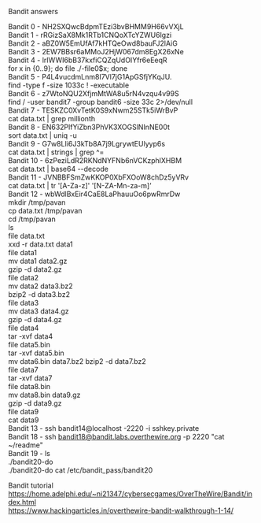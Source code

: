 Bandit answers <br />

Bandit 0 - NH2SXQwcBdpmTEzi3bvBHMM9H66vVXjL  <br />
Bandit 1 - rRGizSaX8Mk1RTb1CNQoXTcYZWU6lgzi <br />
Bandit 2 - aBZ0W5EmUfAf7kHTQeOwd8bauFJ2lAiG <br />
Bandit 3 - 2EW7BBsr6aMMoJ2HjW067dm8EgX26xNe <br />
Bandit 4 - lrIWWI6bB37kxfiCQZqUdOIYfr6eEeqR               <br />          for x in {0..9}; do file ./-file0$x; done <br />
Bandit 5 - P4L4vucdmLnm8I7Vl7jG1ApGSfjYKqJU.        <br />              find -type f -size 1033c ! -executable <br />
Bandit 6 - z7WtoNQU2XfjmMtWA8u5rN4vzqu4v99S       <br />           find / -user bandit7 -group bandit6 -size 33c 2>/dev/null <br />
Bandit 7 - TESKZC0XvTetK0S9xNwm25STk5iWrBvP      <br />             cat data.txt | grep millionth <br />
Bandit 8 - EN632PlfYiZbn3PhVK3XOGSlNInNE00t      <br />                sort data.txt | uniq -u <br />
Bandit 9 - G7w8LIi6J3kTb8A7j9LgrywtEUlyyp6s     <br />                    cat data.txt | strings | grep ^= <br />
Bandit 10 - 6zPeziLdR2RKNdNYFNb6nVCKzphlXHBM    <br />            cat data.txt | base64 --decode <br />
Bandit 11 - JVNBBFSmZwKKOP0XbFXOoW8chDz5yVRv    <br />        cat data.txt | tr '[A-Za-z]' '[N-ZA-Mn-za-m]’ <br />
Bandit 12 - wbWdlBxEir4CaE8LaPhauuOo6pwRmrDw <br />
													    mkdir /tmp/pavan <br />
													    cp data.txt /tmp/pavan <br />
													    cd /tmp/pavan <br />
													    ls <br />
													    file data.txt <br />
													    xxd -r data.txt data1 <br />
													    file data1 <br />
													    mv data1 data2.gz <br />
													    gzip -d data2.gz <br />
													    file data2 <br />
													    mv data2 data3.bz2 <br />
													    bzip2 -d data3.bz2 <br />
													    file data3 <br />
													    mv data3 data4.gz <br />
													    gzip -d data4.gz <br />
													    file data4 <br />
													    tar -xvf data4 <br />
													    file data5.bin <br />
													    tar -xvf data5.bin <br />
													    mv data6.bin data7.bz2
													    bzip2 -d data7.bz2 <br />
													    file data7 <br />
													    tar -xvf data7 <br />
													    file data8.bin <br />
													    mv data8.bin data9.gz <br />
													    gzip -d data9.gz <br />
													    file data9 <br />
													    cat data9 <br />
Bandit 13 - ssh bandit14@localhost -2220 -i sshkey.private <br />
Bandit 18 - ssh bandit18@bandit.labs.overthewire.org -p 2220 "cat ~/readme" <br />
Bandit 19 - ls <br />
		    ./bandit20-do <br />
                    ./bandit20-do cat /etc/bandit_pass/bandit20 <br />


Bandit tutorial https://home.adelphi.edu/~ni21347/cybersecgames/OverTheWire/Bandit/index.html <br />
https://www.hackingarticles.in/overthewire-bandit-walkthrough-1-14/ <br />
